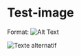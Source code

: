 # Test-image

Format: ![Alt Text](https://media.giphy.com/media/12IS8ZMgRw2aLC/giphy.gif)

![Texte alternatif](https://i.ytimg.com/vi/17Hg34LJuNc/hqdefault.jpg)